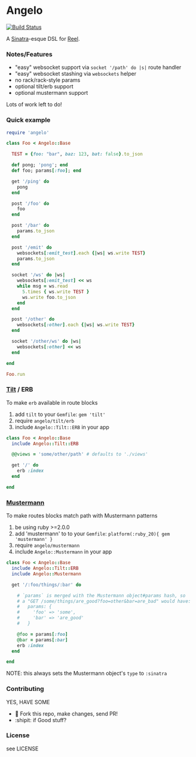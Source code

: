 Angelo
======

[![Build Status](https://travis-ci.org/kenichi/angelo.png?branch=master)](https://travis-ci.org/kenichi/angelo)

A [Sinatra](https://github.com/sinatra/sinatra)-esque DSL for [Reel](https://github.com/celluloid/reel).

### Notes/Features

* "easy" websocket support via `socket '/path' do |s|` route handler
* "easy" websocket stashing via `websockets` helper
* no rack/rack-style params
* optional tilt/erb support
* optional mustermann support

Lots of work left to do!

### Quick example

```ruby
require 'angelo'

class Foo < Angelo::Base

  TEST = {foo: "bar", baz: 123, bat: false}.to_json

  def pong; 'pong'; end
  def foo; params[:foo]; end

  get '/ping' do
    pong
  end

  post '/foo' do
    foo
  end

  post '/bar' do
    params.to_json
  end

  post '/emit' do
    websockets[:emit_test].each {|ws| ws.write TEST}
    params.to_json
  end

  socket '/ws' do |ws|
    websockets[:emit_test] << ws
    while msg = ws.read
      5.times { ws.write TEST }
      ws.write foo.to_json
    end
  end

  post '/other' do
    websockets[:other].each {|ws| ws.write TEST}
  end

  socket '/other/ws' do |ws|
    websockets[:other] << ws
  end

end

Foo.run
```

### [Tilt](https://github.com/rtomayko/tilt) / ERB

To make `erb` available in route blocks

1. add `tilt` to your `Gemfile`: `gem 'tilt'`
2. require `angelo/tilt/erb`
3. include `Angelo::Tilt::ERB` in your app

```ruby
class Foo < Angelo::Base
  include Angelo::Tilt::ERB

  @@views = 'some/other/path' # defaults to './views'

  get '/' do
    erb :index
  end

end
```

### [Mustermann](https://github.com/rkh/mustermann)

To make routes blocks match path with Mustermann patterns

1. be using ruby &gt;=2.0.0
2. add 'mustermann' to to your `Gemfile`: `platform(:ruby_20){ gem 'mustermann' }`
3. require `angelo/mustermann`
4. include `Angelo::Mustermann` in your app

```ruby
class Foo < Angelo::Base
  include Angelo::Tilt::ERB
  include Angelo::Mustermann

  get '/:foo/things/:bar' do

    # `params` is merged with the Mustermann object#params hash, so
    # a "GET /some/things/are_good?foo=other&bar=are_bad" would have:
    #   params: {
    #     'foo' => 'some',
    #     'bar' => 'are_good'
    #   }

    @foo = params[:foo]
    @bar = params[:bar]
    erb :index
  end

end
```

NOTE: this always sets the Mustermann object's `type` to `:sinatra`

### Contributing

YES, HAVE SOME

* :fork_and_knife: Fork this repo, make changes, send PR!
* :shipit: if Good stuff?

### License

see LICENSE
